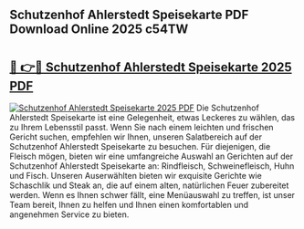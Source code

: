## Schutzenhof Ahlerstedt Speisekarte PDF Download Online 2025 c54TW

# <h2><a href="http://gcc0lam.nevu.top/?p=Schutzenhof+Ahlerstedt+Speisekarte">🔗 👉🔴 Schutzenhof Ahlerstedt Speisekarte 2025 PDF</a></h2>

[![Schutzenhof Ahlerstedt Speisekarte 2025 PDF](https://i.imgur.com/dBaPXMq.png)](http://gcc0lam.nevu.top/?p=Schutzenhof+Ahlerstedt+Speisekarte)
Die Schutzenhof Ahlerstedt Speisekarte ist eine Gelegenheit, etwas Leckeres zu wählen, das zu Ihrem Lebensstil passt. Wenn Sie nach einem leichten und frischen Gericht suchen, empfehlen wir Ihnen, unseren Salatbereich auf der Schutzenhof Ahlerstedt Speisekarte zu besuchen. Für diejenigen, die Fleisch mögen, bieten wir eine umfangreiche Auswahl an Gerichten auf der Schutzenhof Ahlerstedt Speisekarte an: Rindfleisch, Schweinefleisch, Huhn und Fisch. Unseren Auserwählten bieten wir exquisite Gerichte wie Schaschlik und Steak an, die auf einem alten, natürlichen Feuer zubereitet werden. Wenn es Ihnen schwer fällt, eine Menüauswahl zu treffen, ist unser Team bereit, Ihnen zu helfen und Ihnen einen komfortablen und angenehmen Service zu bieten.
